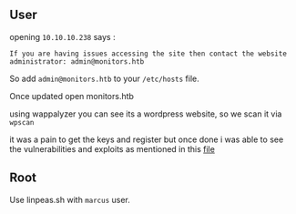 ## User

opening `10.10.10.238` says :

```Sorry, direct IP access is not allowed.
If you are having issues accessing the site then contact the website administrator: admin@monitors.htb
```

So add `admin@monitors.htb` to your `/etc/hosts` file.

Once updated open monitors.htb

using wappalyzer you can see its a wordpress website, so we scan it via `wpscan`  

it was a pain to get the keys and register but once done i was able to see the vulnerabilities and exploits as mentioned in this [file](wpscan.log)

## Root

Use linpeas.sh with `marcus` user.

